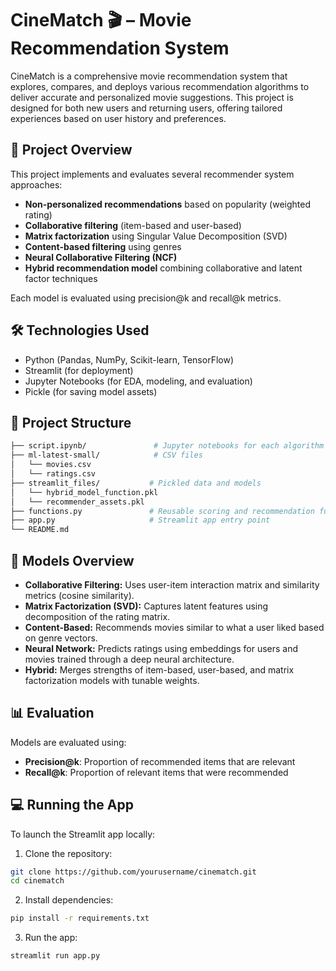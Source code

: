 
# CineMatch 🎬 – Movie Recommendation System

CineMatch is a comprehensive movie recommendation system that explores, compares, and deploys various recommendation algorithms to deliver accurate and personalized movie suggestions. This project is designed for both new users and returning users, offering tailored experiences based on user history and preferences.

## 🚀 Project Overview

This project implements and evaluates several recommender system approaches:

- **Non-personalized recommendations** based on popularity (weighted rating)
- **Collaborative filtering** (item-based and user-based)
- **Matrix factorization** using Singular Value Decomposition (SVD)
- **Content-based filtering** using genres
- **Neural Collaborative Filtering (NCF)**
- **Hybrid recommendation model** combining collaborative and latent factor techniques

Each model is evaluated using precision@k and recall@k metrics.

## 🛠 Technologies Used

- Python (Pandas, NumPy, Scikit-learn, TensorFlow)
- Streamlit (for deployment)
- Jupyter Notebooks (for EDA, modeling, and evaluation)
- Pickle (for saving model assets)

## 📁 Project Structure

```bash
├── script.ipynb/               # Jupyter notebooks for each algorithm
├── ml-latest-small/            # CSV files
│   └── movies.csv
│   └── ratings.csv
├── streamlit_files/           # Pickled data and models
│   └── hybrid_model_function.pkl  
│   └── recommender_assets.pkl  
├── functions.py               # Reusable scoring and recommendation functions
├── app.py                     # Streamlit app entry point
└── README.md
```

## 🧠 Models Overview

- **Collaborative Filtering:** Uses user-item interaction matrix and similarity metrics (cosine similarity).
- **Matrix Factorization (SVD):** Captures latent features using decomposition of the rating matrix.
- **Content-Based:** Recommends movies similar to what a user liked based on genre vectors.
- **Neural Network:** Predicts ratings using embeddings for users and movies trained through a deep neural architecture.
- **Hybrid:** Merges strengths of item-based, user-based, and matrix factorization models with tunable weights.

## 📊 Evaluation

Models are evaluated using:
- **Precision@k**: Proportion of recommended items that are relevant
- **Recall@k**: Proportion of relevant items that were recommended

## 💻 Running the App

To launch the Streamlit app locally:

1. Clone the repository:
```bash
git clone https://github.com/yourusername/cinematch.git
cd cinematch
```

2. Install dependencies:
```bash
pip install -r requirements.txt
```

3. Run the app:
```bash
streamlit run app.py
```
